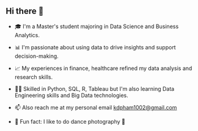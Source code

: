 ## Hi there 👋

<!--
**kdpham-01002/kdpham-01002** is a ✨ _special_ ✨ repository because its `README.md` (this file) appears on your GitHub profile.

Here are some ideas to get you started:

- 🔭 I’m currently working on ...
- 🌱 I’m currently learning ...
- 👯 I’m looking to collaborate on ...
- 🤔 I’m looking for help with ...
- 💬 Ask me about ...
- 📫 How to reach me: ...
- 😄 Pronouns: ...
- ⚡ Fun fact: ...

-->

- 🎓 I'm a Master's student majoring in Data Science and Business Analytics.
- 📊 I'm passionate about using data to drive insights and support decision-making.
- 📈 My experiences in finance, healthcare refined my data analysis and research skills.
- 🧑‍💻 Skilled in Python, SQL, R, Tableau but I'm also learning Data Engineering skills and Big Data technologies.  

  
- 📫 Also reach me at my personal email kdpham1002@gmail.com
- 🤫 Fun fact: I like to do dance photography 📸
